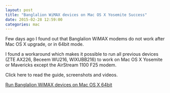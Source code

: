 ```yaml
---
layout: post
title: "Banglalion WiMAX devices on Mac OS X Yosemite Success"
date: 2015-02-28 12:59:00
categories: mac
---
```

Few days ago I found out that Banglalion WiMAX modems do not work after Mac OS X upgrade, or in 64bit mode.

I found a workaround which makes it possible to run all previous devices (ZTE AX226, Beceem WU216, WIXUBB216) to work on Mac OS X Yosemite or Mavericks except the AirStream 1100 F25 modem.

Click here to read the guide, screenshots and videos.

[Run Banglalion WiMAX devices on Mac OS X 64bit](http://minhazul-haque.github.io/banglalion-wimax-mac/)